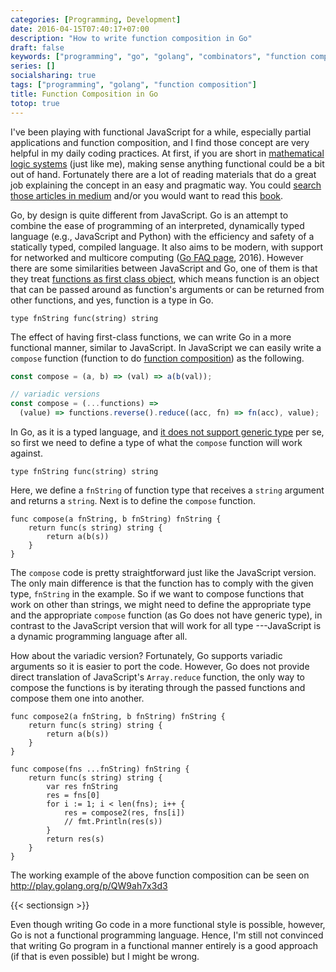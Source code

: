 ```yaml
---
categories: [Programming, Development]
date: 2016-04-15T07:40:17+07:00
description: "How to write function composition in Go"
draft: false
keywords: ["programming", "go", "golang", "combinators", "function composition", "javascript", "composition"]
series: []
socialsharing: true
tags: ["programming", "golang", "function composition"]
title: Function Composition in Go
totop: true
---
```

I've been playing with functional JavaScript for a while, especially partial
applications and function composition, and I find those concept are very
helpful in my daily coding practices. At first, if you are short in
[mathematical logic systems][wiki-logic-wiki] (just like me), making sense
anything functional could be a bit out of hand. Fortunately there are a lot
of reading materials that do a great job explaining the concept in an easy and
pragmatic way. You could [search those articles in medium][medium-functional-js]
and/or you would want to read this [book][js-alonge].

Go, by design is quite different from JavaScript. Go is an attempt to combine
the ease of programming of an interpreted, dynamically typed language (e.g., JavaScript and Python) with the efficiency and safety of a statically typed,
compiled language. It also aims to
be modern, with support for networked and multicore computing
([Go FAQ page][go-faq-why], 2016). However there are some similarities
between JavaScript and Go, one of them is that they treat
[functions as first class object][wiki-first-class-function],
which means function is an object that can be passed
around as function's arguments or can be returned from other functions,
and yes, function is a type in Go.

```
type fnString func(string) string
```

The effect of having first-class functions, we can write Go in a more functional manner, similar to JavaScript.
In JavaScript we can easily write a `compose` function (function to do
[function composition][wiki-fn-composition]) as the following.

```js
const compose = (a, b) => (val) => a(b(val));

// variadic versions
const compose = (...functions) =>
  (value) => functions.reverse().reduce((acc, fn) => fn(acc), value);
```

In Go, as it is a typed language, and
[it does not support generic type][go-faq-generics]
per se, so first we need to define a type of what the `compose` function
will work against.

```
type fnString func(string) string
```

Here, we define a `fnString` of function type that receives a `string`
argument and returns a `string`. Next is to define the `compose` function.

```
func compose(a fnString, b fnString) fnString {
	return func(s string) string {
		return a(b(s))
	}
}
```

The `compose` code is pretty straightforward just like the JavaScript
version. The only main difference is that the function has to comply with the
given type, `fnString` in the example. So if we want to compose functions
that work on other than strings, we might need to define the appropriate type and the appropriate `compose` function (as Go does not have generic type),
in contrast to the JavaScript version that will work for all type
---JavaScript is a dynamic programming language after all.

How about the variadic version? Fortunately, Go supports variadic
arguments so it is easier to port the code. However, Go does not
provide direct translation of JavaScript's `Array.reduce` function, the
only way to compose the functions is by iterating through the passed
functions and compose them one into another.

```
func compose2(a fnString, b fnString) fnString {
	return func(s string) string {
		return a(b(s))
	}
}

func compose(fns ...fnString) fnString {
	return func(s string) string {
		var res fnString
		res = fns[0]
		for i := 1; i < len(fns); i++ {
			res = compose2(res, fns[i])
			// fmt.Println(res(s))
		}
		return res(s)
	}
}
```

The working example of the above function composition can be seen on
http://play.golang.org/p/QW9ah7x3d3

{{< sectionsign >}}

Even though writing Go code in a more functional style is possible, however, Go is not a functional programming language. Hence, I'm still not convinced
that writing Go program in a functional manner entirely is a good approach (if that is even possible) but I might be wrong.


[wiki-logic-wiki]: https://en.wikipedia.org/wiki/Mathematical_logic
[js-alonge]: https://leanpub.com/javascript-allonge/read
[medium-functional-js]: https://medium.com/search?q=functional%20javascript
[go-faq-why]: https://golang.org/doc/faq#creating_a_new_language
[wiki-first-class-function]: https://en.wikipedia.org/wiki/First-class_function
[wiki-fn-composition]: https://en.wikipedia.org/wiki/Function_composition_%28computer_science%29
[go-faq-generics]: https://golang.org/doc/faq#generics
